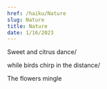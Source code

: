 ```yaml
---
href: /haiku/Nature
slug: Nature
title: Nature
date: 1/16/2023
---
```


Sweet and citrus dance/

while birds chirp in the distance/

The flowers mingle
